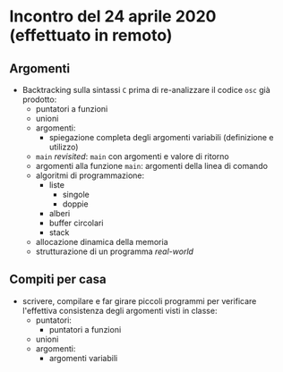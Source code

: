 # Incontro del 24 aprile 2020 (effettuato in remoto)

## Argomenti

* Backtracking sulla sintassi `C` prima di re-analizzare il codice `osc` già prodotto:
  * puntatori a funzioni
  * unioni
  * argomenti:
    * spiegazione completa degli argomenti variabili (definizione e utilizzo)
  * `main` *revisited*: `main` con argomenti e valore di ritorno
  * argomenti alla funzione `main`: argomenti della linea di comando
  * algoritmi di programmazione:
    * liste
      * singole
      * doppie
    * alberi
    * buffer circolari
    * stack
  * allocazione dinamica della memoria
  * strutturazione di un programma *real-world*

## Compiti per casa

* scrivere, compilare e far girare piccoli programmi per verificare l'effettiva consistenza
  degli argomenti visti in classe:
  * puntatori:
    * puntatori a funzioni
  * unioni
  * argomenti:
    * argomenti variabili
